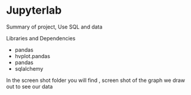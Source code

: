 # Jupyterlab

Summary of project, Use SQL and data


Libraries and Dependencies 
- pandas 
- hvplot.pandas
- pandas
- sqlalchemy


In the screen shot folder you will find , screen shot of the graph we draw out to see our data